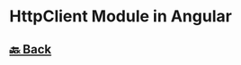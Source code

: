<h1>HttpClient Module in Angular</h1>

<h2><a href="https://github.com/sanjay9616/Angular/blob/master/README.md"> 🔙 Back</a></h2>
